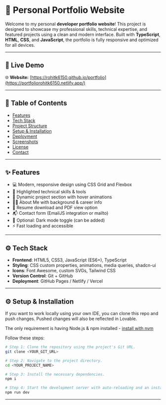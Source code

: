 # 💼 Personal Portfolio Website

Welcome to my personal **developer portfolio website**! This project is designed to showcase my professional skills, technical expertise, and featured projects using a clean and modern interface. Built with **TypeScript**, **HTML**, **CSS**, and **JavaScript**, the portfolio is fully responsive and optimized for all devices.

---

## 🔗 Live Demo

🌐 **Website:** [https://rohitk6150.github.io/portfolio](https://portfoliorohitk6150.netlify.app/)  

---

## 📌 Table of Contents

- [Features](#features)
- [Tech Stack](#tech-stack)
- [Project Structure](#project-structure)
- [Setup & Installation](#setup--installation)
- [Deployment](#deployment)
- [Screenshots](#screenshots)
- [License](#license)
- [Contact](#contact)

---

## ✨ Features

- 💻 Modern, responsive design using CSS Grid and Flexbox
- 🧠 Highlighted technical skills & tools
- 📁 Dynamic project section with hover animations
- 🧑‍💼 About Me with background & career info
- 📜 Resume download and PDF view option
- 📬 Contact form (EmailJS integration or mailto)
- 🌙 Optional: Dark mode toggle (can be added)
- ⚡️ Fast loading and accessible

---

## ⚙️ Tech Stack

- **Frontend**: HTML5, CSS3, JavaScript (ES6+), TypeScript
- **Styling**: CSS custom properties, animations, media queries, shadcn-ui
- **Icons**: Font Awesome, custom SVGs, Tailwind CSS
- **Version Control**: Git + GitHub
- **Deployment**: GitHub Pages / Netlify / Vercel

---

## ⚙️ Setup & Installation

If you want to work locally using your own IDE, you can clone this repo and push changes. Pushed changes will also be reflected in Lovable.

The only requirement is having Node.js & npm installed - [install with nvm](https://github.com/nvm-sh/nvm#installing-and-updating)

Follow these steps:

```sh
# Step 1: Clone the repository using the project's Git URL.
git clone <YOUR_GIT_URL>

# Step 2: Navigate to the project directory.
cd <YOUR_PROJECT_NAME>

# Step 3: Install the necessary dependencies.
npm i

# Step 4: Start the development server with auto-reloading and an instant preview.
npm run dev
```

---

